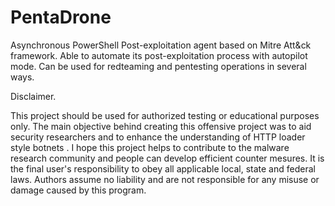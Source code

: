 # PentaDrone
Asynchronous PowerShell Post-exploitation agent based on Mitre Att&ck framework.
Able to automate its post-exploitation process with autopilot mode. Can be used for redteaming and pentesting operations in several ways.

Disclaimer.

This project should be used for authorized testing or educational purposes only.
The main objective behind creating this offensive project was to aid security researchers
and to enhance the understanding of HTTP loader style botnets . 
I hope this project helps to contribute to the malware research community and people can develop efficient counter mesures.
It is the final user's responsibility to obey all applicable local, state and federal laws. 
Authors assume no liability and are not responsible for any misuse or damage caused by this program.

